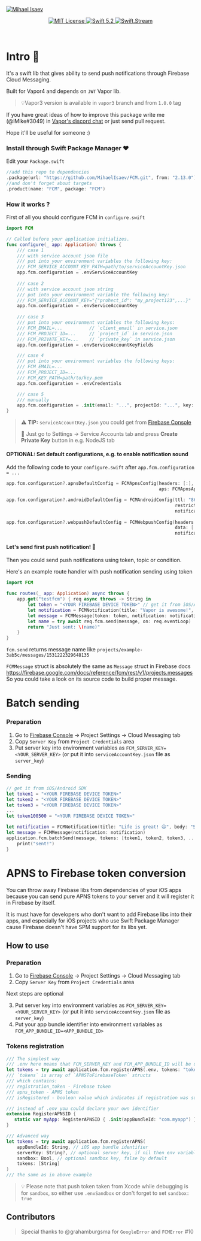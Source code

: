 [![Mihael Isaev](https://user-images.githubusercontent.com/1272610/42512735-738605f4-8466-11e8-80ef-86394e852875.png)](http://mihaelisaev.com)

<p align="center">
    <a href="LICENSE">
        <img src="https://img.shields.io/badge/license-MIT-brightgreen.svg" alt="MIT License">
    </a>
    <a href="https://swift.org">
        <img src="https://img.shields.io/badge/swift-5.2-brightgreen.svg" alt="Swift 5.2">
    </a>
    <a href="https://discord.gg/q5wCPYv">
        <img src="https://img.shields.io/discord/612561840765141005" alt="Swift.Stream">
    </a>
</p>

<br>


# Intro 👏

It's a swift lib that gives ability to send push notifications through Firebase Cloud Messaging.

Built for Vapor4 and depends on `JWT` Vapor lib.

> 💡Vapor3 version is available in `vapor3` branch and from `1.0.0` tag

If you have great ideas of how to improve this package write me (@iMike#3049) in [Vapor's discord chat](http://vapor.team) or just send pull request.

Hope it'll be useful for someone :)

### Install through Swift Package Manager ❤️

Edit your `Package.swift`

```swift
//add this repo to dependencies
.package(url: "https://github.com/MihaelIsaev/FCM.git", from: "2.13.0")
//and don't forget about targets
.product(name: "FCM", package: "FCM")
```

### How it works ?

First of all you should configure FCM in `configure.swift`

```swift
import FCM

// Called before your application initializes.
func configure(_ app: Application) throws {
    /// case 1
    /// with service account json file
    /// put into your environment variables the following key:
    /// FCM_SERVICE_ACCOUNT_KEY_PATH=path/to/serviceAccountKey.json
    app.fcm.configuration = .envServiceAccountKey
    
    /// case 2
    /// with service account json string
    /// put into your environment variable the following key:
    /// FCM_SERVICE_ACCOUNT_KEY="{"prohect_id": "my_project123",...}"
    app.fcm.configuration = .envServiceAccountKey
    
    /// case 3
    /// put into your environment variables the following keys:
    /// FCM_EMAIL=...          // `client_email` in service.json
    /// FCM_PROJECT_ID=...     // `project_id` in service.json
    /// FCM_PRIVATE_KEY=...    // `private_key` in service.json
    app.fcm.configuration = .envServiceAccountKeyFields

    /// case 4
    /// put into your environment variables the following keys:
    /// FCM_EMAIL=...
    /// FCM_PROJECT_ID=...
    /// FCM_KEY_PATH=path/to/key.pem
    app.fcm.configuration = .envCredentials

    /// case 5
    /// manually
    app.fcm.configuration = .init(email: "...", projectId: "...", key: "...")
}
```

> ⚠️ **TIP:** `serviceAccountKey.json` you could get from [Firebase Console](https://console.firebase.google.com)
>
> 🔑 Just go to Settings -> Service Accounts tab and press **Create Private Key** button in e.g. NodeJS tab

#### OPTIONAL: Set default configurations, e.g. to enable notification sound
Add the following code to your `configure.swift` after `app.fcm.configuration = ...`
```swift
app.fcm.configuration?.apnsDefaultConfig = FCMApnsConfig(headers: [:], 
                                                         aps: FCMApnsApsObject(sound: "default"))

app.fcm.configuration?.androidDefaultConfig = FCMAndroidConfig(ttl: "86400s",
                                                               restricted_package_name: "com.example.myapp",
                                                               notification: FCMAndroidNotification(sound: "default"))
                                                
app.fcm.configuration?.webpushDefaultConfig = FCMWebpushConfig(headers: [:],
                                                               data: [:],
                                                               notification: [:])
```
#### Let's send first push notification! 🚀

Then you could send push notifications using token, topic or condition.

Here's an example route handler with push notification sending using token

```swift
import FCM

func routes(_ app: Application) async throws {
    app.get("testfcm") { req async throws -> String in
        let token = "<YOUR FIREBASE DEVICE TOKEN>" // get it from iOS/Android SDK
        let notification = FCMNotification(title: "Vapor is awesome!", body: "Swift one love! ❤️")
        let message = FCMMessage(token: token, notification: notification)
        let name = try await req.fcm.send(message, on: req.eventLoop)
        return "Just sent: \(name)"
    }
}
```

`fcm.send` returns message name like `projects/example-3ab5c/messages/1531222329648135`

`FCMMessage` struct is absolutely the same as `Message` struct in Firebase docs https://firebase.google.com/docs/reference/fcm/rest/v1/projects.messages
So you could take a look on its source code to build proper message.

# Batch sending

### Preparation

1. Go to [Firebase Console](https://console.firebase.google.com/) -> Project Settings -> Cloud Messaging tab
2. Copy `Server Key` from `Project Credentials` area
3. Put server key into environment variables as `FCM_SERVER_KEY=<YOUR_SERVER_KEY>` (or put it into `serviceAccountKey.json` file as `server_key`)

### Sending

```swift
// get it from iOS/Android SDK
let token1 = "<YOUR FIREBASE DEVICE TOKEN>"
let token2 = "<YOUR FIREBASE DEVICE TOKEN>"
let token3 = "<YOUR FIREBASE DEVICE TOKEN>"
...
let token100500 = "<YOUR FIREBASE DEVICE TOKEN>"

let notification = FCMNotification(title: "Life is great! 😃", body: "Swift one love! ❤️")
let message = FCMMessage(notification: notification)
application.fcm.batchSend(message, tokens: [token1, token2, token3, ..., token100500]).map {
    print("sent!")
}
```

# APNS to Firebase token conversion

You can throw away Firebase libs from dependencies of your iOS apps because you can send pure APNS tokens to your server and it will register it in Firebase by itself.

It is must have for developers who don't want to add Firebase libs into their apps, and especially for iOS projects who use Swift Package Manager cause Firebase doesn't have SPM support for its libs yet.

## How to use

### Preparation

1. Go to [Firebase Console](https://console.firebase.google.com/) -> Project Settings -> Cloud Messaging tab
2. Copy `Server Key` from `Project Credentials` area

Next steps are optional

3. Put server key into environment variables as `FCM_SERVER_KEY=<YOUR_SERVER_KEY>` (or put it into `serviceAccountKey.json` file as `server_key`)
4. Put your app bundle identifier into environment variables as `FCM_APP_BUNDLE_ID=<APP_BUNDLE_ID>`

### Tokens registration

```swift
/// The simplest way
/// .env here means that FCM_SERVER_KEY and FCM_APP_BUNDLE_ID will be used
let tokens = try await application.fcm.registerAPNS(.env, tokens: "token1", "token3", ..., "token100")
/// `tokens` is array of `APNSToFirebaseToken` structs
/// which contains:
/// registration_token - Firebase token
/// apns_token - APNS token
/// isRegistered - boolean value which indicates if registration was successful

/// instead of .env you could declare your own identifier
extension RegisterAPNSID {
   static var myApp: RegisterAPNSID { .init(appBundleId: "com.myapp") }
}

/// Advanced way
let tokens = try await application.fcm.registerAPNS(
    appBundleId: String, // iOS app bundle identifier
    serverKey: String?, // optional server key, if nil then env variable will be used
    sandbox: Bool, // optional sandbox key, false by default
    tokens: [String]
)
/// the same as in above example
```

> 💡 Please note that push token taken from Xcode while debugging is for `sandbox`, so either use `.envSandbox` or don't forget to set `sandbox: true`

## Contributors

> Special thanks to @grahamburgsma for `GoogleError` and `FCMError` #10
